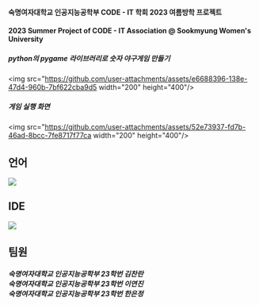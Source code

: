 #### 숙명여자대학교 인공지능공학부 CODE - IT 학회 2023 여름방학 프로젝트
#### 2023 Summer Project of CODE - IT Association @ Sookmyung Women's University

##### python의 pygame 라이브러리로 숫자 야구게임 만들기 
<img src="https://github.com/user-attachments/assets/e6688396-138e-47d4-960b-7bf622cba9d5  width="200" height="400"/>


##### 게임 실행 화면
<img src="https://github.com/user-attachments/assets/52e73937-fd7b-46ad-8bcc-7fe8717f77ca  width="200" height="400"/>


## 언어 
<img src="https://img.shields.io/badge/Python-3776AB?style=for-the-badge&logo=Python&logoColor=white">


## IDE
<img src="https://img.shields.io/badge/Visual Studio-5C2D91?style=flat-square&logo=Visual Studio&logoColor=white"/> 


## 팀원 

<h5>숙명여자대학교 인공지능공학부 23학번 김찬란 <br>
숙명여자대학교 인공지능공학부 23학번 이연진 <br>
숙명여자대학교 인공지능공학부 23학번 한은정 <br> </h5>
